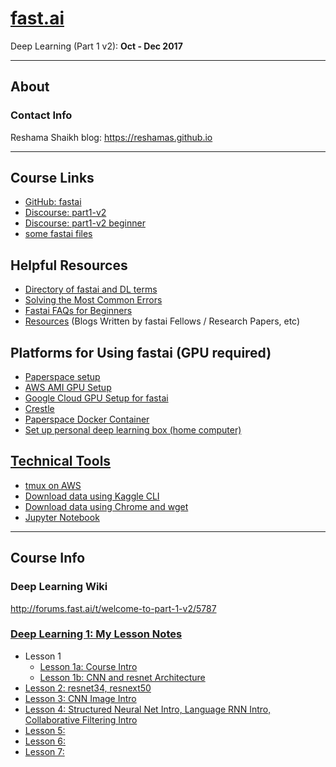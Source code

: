 # [fast.ai](http://www.fast.ai)
Deep Learning (Part 1 v2):  **Oct - Dec 2017**  

---
## About

### Contact Info
Reshama Shaikh blog: https://reshamas.github.io  

---

## Course Links
* [GitHub: fastai](https://github.com/fastai/fastai)
* [Discourse:  part1-v2](http://forums.fast.ai/c/part1-v2)
* [Discourse:  part1-v2 beginner](http://forums.fast.ai/c/part1v2-beg)
* [some fastai files](http://files.fast.ai)

## Helpful Resources
* [Directory of fastai and DL terms](fastai_dl_terms.md)
* [Solving the Most Common Errors](tips_troubleshooting.md)
* [Fastai FAQs for Beginners](tips_faq_beginners.md)
* [Resources](resources.md) (Blogs Written by fastai Fellows / Research Papers, etc)

## Platforms for Using fastai (GPU required)
* [Paperspace setup](tools/paperspace.md)
* [AWS AMI GPU Setup](tools/aws_ami_gpu_setup.md)  
* [Google Cloud GPU Setup for fastai](https://medium.com/google-cloud/set-up-google-cloud-gpu-for-fast-ai-45a77fa0cb48)
* [Crestle](tools/crestle_run.md)
* [Paperspace Docker Container](https://hub.docker.com/r/paperspace/fastai/)
* [Set up personal deep learning box (home computer)](tools/setup_personal_dl_box.md)

## [Technical Tools](tools/)
* [tmux on AWS](tools/tmux.md)
* [Download data using Kaggle CLI](tools/download_data_kaggle_cli.md)
* [Download data using Chrome and wget](tools/download_data_chrome_curlwget.md)
* [Jupyter Notebook](tools/jupyter_notebook.md)

---
## Course Info

### Deep Learning Wiki
http://forums.fast.ai/t/welcome-to-part-1-v2/5787

### [Deep Learning 1: My Lesson Notes](courses/dl1/) 
* Lesson 1
  - [Lesson 1a: Course Intro](courses/dl1/lesson_1a_course_intro.md)
  - [Lesson 1b: CNN and resnet Architecture](courses/dl1/lesson_1b_cnn_tools.md)
* [Lesson 2: resnet34, resnext50](courses/dl1/lesson_2_resnet34_resnext50.md)
* [Lesson 3: CNN Image Intro](courses/dl1/lesson_3_x.md)
* [Lesson 4: Structured Neural Net Intro, Language RNN Intro, Collaborative Filtering Intro](courses/dl1/lesson_4_x.md)
* [Lesson 5:  ](courses/dl1/lesson_5_x.md)
* [Lesson 6:  ](courses/dl1/lesson_6_x.md)
* [Lesson 7:  ](courses/dl1/lesson_7_x.md)

